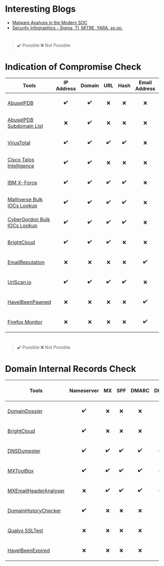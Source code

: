 # Interesting Blogs
  - [Malware Analysis in the Modern SOC](https://www.crowdstrike.com/blog/the-role-of-malware-analysis-in-the-modern-security-operations-center/)
  - [Security Infographics - Sigma, TI, MITRE, YARA, so on.](https://medium.com/malware-buddy/security-infographics-9c4d3bd891ef)

#
> :heavy_check_mark: Possible :x: Not Possible

# Indication of Compromise Check
| Tools | IP Address | Domain | URL | Hash | Email Address | Comments |
| --- | --- | --- | --- | --- | --- | --- |
| [AbuseIPDB](https://www.abuseipdb.com/) | <center><p align = "center"> :heavy_check_mark: </p> </center> | <center><p align = "center"> :heavy_check_mark: </p> </center> |<center><p align = "center"> :x: </p> </center> | <center><p align = "center"> :x: </p> </center> | <center><p align = "center"> :x: </p> </center> | 
| [AbuseIPDB Subdomain List](https://www.abuseipdb.com/whois/google.com) | <center><p align = "center"> :x: </p> </center> | <center><p align = "center"> :heavy_check_mark: </p> </center> | <center><p align = "center"> :x: </p> </center> | <center><p align = "center"> :x: </p> </center> | <center><p align = "center"> :x: </p> </center> | Change the domain name as per your check https://www.abuseipdb.com/whois/PutYourDomainToCheck |
| [VirusTotal](https://www.virustotal.com/gui/home/search) | <center><p align = "center"> :heavy_check_mark: </p> </center> | <center><p align = "center"> :heavy_check_mark: </p> </center> | <center><p align = "center"> :heavy_check_mark: </p> </center> | <center><p align = "center"> :heavy_check_mark: </p> </center> | <center><p align = "center"> :x: </p> </center> | Narrow Search - Search Modifiers |
[Cisco Talos Intelligence](https://talosintelligence.com/) | <center><p align = "center"> :heavy_check_mark: </p> </center> | <center><p align = "center"> :heavy_check_mark: </p> </center> |  <center><p align = "center"> :x: </p> </center> |  <center><p align = "center"> :x: </p> </center> | <center><p align = "center"> :x: </p> </center> | SMTP IP Reputation |
[IBM X-Force](https://exchange.xforce.ibmcloud.com/) | <center><p align = "center"> :heavy_check_mark: </p> </center> | <center><p align = "center"> :heavy_check_mark: </p> </center> | <center><p align = "center"> :heavy_check_mark: </p> </center> | <center><p align = "center"> :heavy_check_mark: </p> </center> | <center><p align = "center"> :x: </p> </center> |
[Maltiverse Bulk IOCs Lookup](https://maltiverse.com/threatanalyzer) | <center><p align = "center"> :heavy_check_mark: </p> </center> | <center><p align = "center"> :heavy_check_mark: </p> </center> | <center><p align = "center"> :heavy_check_mark: </p> </center> | <center><p align = "center"> :heavy_check_mark: </p> </center> | <center><p align = "center"> :x: </p> </center> | Signin and IOCs in new line required |
[CyberGordon Bulk IOCs Lookup](https://cybergordon.com/) | <center><p align = "center"> :heavy_check_mark: </p> </center> | <center><p align = "center"> :heavy_check_mark: </p> </center> | <center><p align = "center"> :heavy_check_mark: </p> </center> | <center><p align = "center"> :heavy_check_mark: </p> </center> | <center><p align = "center"> :x: </p> </center> | IOCs in new line required |
[BrightCloud](https://www.brightcloud.com/tools/url-ip-lookup.php) | <center><p align = "center"> :heavy_check_mark: </p> </center> | <center><p align = "center"> :heavy_check_mark: </p> </center> | <center><p align = "center"> :heavy_check_mark: </p> </center> | <center><p align = "center"> :x: </p> </center> | <center><p align = "center"> :x: </p> </center> |
[EmailReputation](https://emailrep.io/) | <center><p align = "center"> :x: </p> </center> | <center><p align = "center"> :x: </p> </center> | <center><p align = "center"> :x: </p> </center> | <center><p align = "center"> :x: </p> </center> | <center><p align = "center"> :heavy_check_mark: </p> </center> |
[UrlScan.io](https://urlscan.io/) | <center><p align = "center"> :heavy_check_mark: </p> </center> | <center><p align = "center"> :heavy_check_mark: </p> </center> | <center><p align = "center"> :heavy_check_mark: </p> </center> | <center><p align = "center"> :heavy_check_mark: </p> </center> | <center><p align = "center"> :x: </p> </center> | Narrow Search - Search Modifiers |
| [HaveIBeenPawned](https://haveibeenpwned.com/) | <center><p align = "center"> :x: </p> </center> | <center><p align = "center"> :x: </p> </center> | <center><p align = "center"> :x: </p> </center> | <center><p align = "center"> :x: </p> </center> | <center><p align = "center"> :heavy_check_mark: </p> </center> | Email Address Pawned
| [Firefox Monitor](https://monitor.firefox.com/) |  <center><p align = "center"> :x: </p> </center> | <center><p align = "center"> :x: </p> </center> | <center><p align = "center"> :x: </p> </center> | <center><p align = "center"> :x: </p> </center> | <center><p align = "center"> :heavy_check_mark: </p> </center> | Email Address Pawned
#
> :heavy_check_mark: Possible :x: Not Possible
# Domain Internal Records Check
| Tools | Nameserver | MX | SPF | DMARC | DKIM | Email Header Analyzer | Registrar | Creation Date | SSL |
| --- | --- | --- | --- | --- | --- | --- | --- | --- | --- |
| [DomainDossier](https://centralops.net/co/DomainDossier.aspx) | <center><p align = "center"> :heavy_check_mark: </p> </center> | <center><p align = "center"> :x: </p> </center> | <center><p align = "center"> :x: </p> </center> | <center><p align = "center"> :x: </p> </center> | <center><p align = "center"> :x: </p> </center> | <center><p align = "center"> :x: </p> </center> | <center><p align = "center"> :x: </p> </center> | <center><p align = "center"> :heavy_check_mark: </p> </center> | <center><p align = "center"> :x: </p> </center> |
| [BrightCloud](https://www.brightcloud.com/tools/url-ip-lookup.php) | <center><p align = "center"> :heavy_check_mark: </p> </center> | <center><p align = "center"> :x: </p> </center> | <center><p align = "center"> :x: </p> </center> | <center><p align = "center"> :x: </p> </center> | <center><p align = "center"> :x: </p> </center> | <center><p align = "center"> :x: </p> </center> | <center><p align = "center"> :heavy_check_mark: </p> </center> | <center><p align = "center"> :heavy_check_mark: </p> </center> | <center><p align = "center"> :x: </p> </center> |
| [DNSDumpster](https://dnsdumpster.com/) |  <center><p align = "center"> :heavy_check_mark: </p> </center> |  <center><p align = "center"> :heavy_check_mark: </p> </center> |  <center><p align = "center"> :heavy_check_mark: </p> </center> |  <center><p align = "center"> :heavy_check_mark: </p> </center> |  <center><p align = "center"> :heavy_check_mark: </p> </center> | <center><p align = "center"> :x: </p> </center> | <center><p align = "center"> :x: </p> </center> |<center><p align = "center"> :x: </p> </center> | <center><p align = "center"> :x: </p> </center> |
| [MXToolBox](https://mxtoolbox.com/SuperTool.aspx) | <center><p align = "center"> :heavy_check_mark: </p> </center> | <center><p align = "center"> :heavy_check_mark: </p> </center> | <center><p align = "center"> :heavy_check_mark: </p> </center> | <center><p align = "center"> :heavy_check_mark: </p> </center> | <center><p align = "center"> :heavy_check_mark: </p> </center> | <center><p align = "center"> :heavy_check_mark: </p> </center> | <center><p align = "center"> :heavy_check_mark: </p> </center> | <center><p align = "center"> :heavy_check_mark: </p> </center> | <center><p align = "center"> :x: </p> </center> |
| [MXEmailHeaderAnalyser](https://mxtoolbox.com/EmailHeaders.aspx) | <center><p align = "center"> :x: </p> </center> | <center><p align = "center"> :heavy_check_mark: </p> </center> | <center><p align = "center"> :heavy_check_mark: </p> </center> | <center><p align = "center"> :heavy_check_mark: </p> </center> | <center><p align = "center"> :heavy_check_mark: </p> </center> | <center><p align = "center"> :heavy_check_mark: </p> </center> | <center><p align = "center"> :x: </p> </center> | <center><p align = "center"> :x: </p> </center> | <center><p align = "center"> :x: </p> </center> |
| [DomainHistoryChecker](https://whoisrequest.com/history/) | <center><p align = "center"> :heavy_check_mark: </p> </center> | <center><p align = "center"> :x: </p> </center> | <center><p align = "center"> :x: </p> </center> | <center><p align = "center"> :x: </p> </center> | <center><p align = "center"> :x: </p> </center> | <center><p align = "center"> :x: </p> </center> | <center><p align = "center"> :x: </p> </center> | <center><p align = "center"> :x: </p> </center> | <center><p align = "center"> :x: </p> </center> | 
| [Qualys SSLTest](https://www.ssllabs.com/ssltest/) | <center><p align = "center"> :x: </p> </center> | <center><p align = "center"> :x: </p> </center>  | <center><p align = "center"> :x: </p> </center> | <center><p align = "center"> :x: </p> </center> | <center><p align = "center"> :x: </p> </center> | <center><p align = "center"> :x: </p> </center> | <center><p align = "center"> :x: </p> </center> | <center><p align = "center"> :x: </p> </center> | <center><p align = "center"> :heavy_check_mark: </p> </center> |
| [HaveIBeenExpired](https://www.haveibeenexpired.com/) |  <center><p align = "center"> :x: </p> </center> | <center><p align = "center"> :x: </p> </center>  | <center><p align = "center"> :x: </p> </center> | <center><p align = "center"> :x: </p> </center> | <center><p align = "center"> :x: </p> </center> | <center><p align = "center"> :x: </p> </center> | <center><p align = "center"> :x: </p> </center> | <center><p align = "center"> :x: </p> </center> | <center><p align = "center"> :heavy_check_mark: </p> </center> |
